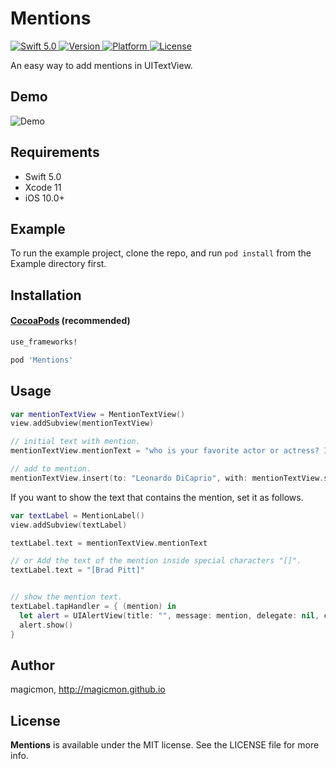 # Mentions
<p>
   <a href="https://developer.apple.com/swift/">
      <img src="https://img.shields.io/badge/Swift-5.0-orange.svg?style=flat" alt="Swift 5.0">
   </a>
   <a href="http://cocoapods.org/pods/Mentions">
      <img src="https://img.shields.io/cocoapods/v/Mentions.svg?style=flat" alt="Version">
   </a>
   <a href="http://cocoapods.org/pods/Mentions">
      <img src="https://img.shields.io/cocoapods/p/Mentions.svg?style=flat" alt="Platform">
   </a>
   <a href="http://cocoapods.org/pods/Mentions">
      <img src="https://img.shields.io/cocoapods/l/Mentions.svg?style=flat" alt="License">
   </a>
</p>

An easy way to add mentions in UITextView.

## Demo
![Demo](https://raw.githubusercontent.com/magicmon/Mentions/master/Screenshots/Demo.gif)

## Requirements

* Swift 5.0
* Xcode 11
* iOS 10.0+


## Example

To run the example project, clone the repo, and run `pod install` from the Example directory first.


## Installation

#### [CocoaPods](http://cocoapods.org) (recommended)

````ruby
use_frameworks!

pod 'Mentions'
````

## Usage

````swift
var mentionTextView = MentionTextView()
view.addSubview(mentionTextView)

// initial text with mention.
mentionTextView.mentionText = "who is your favorite actor or actress? I like [Will Smith] and [Robert Pattinson] the best."

// add to mention.
mentionTextView.insert(to: "Leonardo DiCaprio", with: mentionTextView.selectedRange)
````

If you want to show the text that contains the mention, set it as follows. 

````swift
var textLabel = MentionLabel()
view.addSubview(textLabel)

textLabel.text = mentionTextView.mentionText

// or Add the text of the mention inside special characters "[]".
textLabel.text = "[Brad Pitt]"


// show the mention text.
textLabel.tapHandler = { (mention) in
  let alert = UIAlertView(title: "", message: mention, delegate: nil, cancelButtonTitle: nil, otherButtonTitles: "OK")
  alert.show()
}
````

## Author

magicmon, http://magicmon.github.io

## License

**Mentions** is available under the MIT license. See the LICENSE file for more info.
